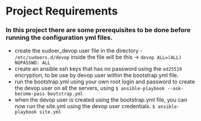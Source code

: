 # Project Requirements #

### In this project there are some prerequisites to be done before running the configuration yml files. ###

- create the sudoer_devop user file in the directory - `/etc/sudoers.d/devop` inside the file will be this -> `devop ALL=(ALL) NOPASSWD: ALL`
- create an ansible ssh keys that has no password using the `ed25519` encryption, to be use by devop user within the bootstrap.yml file.
- run the bootstrap.yml using your own root login and password to create the devop user on all the servers, using `$ ansible-playbook --ask-become-pass bootstrap.yml`
- when the devop user is created using the bootstrap.yml file, you can now run the site.yml using the devop user credentials. `$ ansible-playbook site.yml`